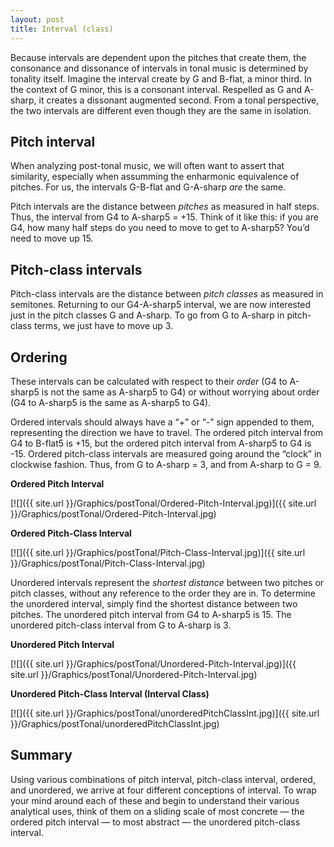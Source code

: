 ```yaml
---
layout: post
title: Interval (class)
---
```


Because intervals are dependent upon the pitches that create them, the consonance and dissonance of intervals in tonal music is determined by tonality itself. Imagine the interval create by G and B-flat, a minor third. In the context of G minor, this is a consonant interval. Respelled as G and A-sharp, it creates a dissonant augmented second. From a tonal perspective, the two intervals are different even though they are the same in isolation.

## Pitch interval

When analyzing post-tonal music, we will often want to assert that similarity, especially when assumming the enharmonic equivalence of pitches. For us, the intervals G-B-flat and G-A-sharp *are* the same.

Pitch intervals are the distance between *pitches* as measured in half steps. Thus, the interval from G4 to A-sharp5 = +15. Think of it like this: if you are G4, how many half steps do you need to move to get to A-sharp5? You’d need to move up 15.

## Pitch-class intervals

Pitch-class intervals are the distance between *pitch classes* as measured in semitones. Returning to our G4-A-sharp5 interval, we are now interested just in the pitch classes G and A-sharp. To go from G to A-sharp in pitch-class terms, we just have to move up 3.

## Ordering

These intervals can be calculated with respect to their *order* (G4 to A-sharp5 is not the same as A-sharp5 to G4) or without worrying about order (G4 to A-sharp5 is the same as A-sharp5 to G4).

Ordered intervals should always have a “+” or “-” sign appended to them, representing the direction we have to travel. The ordered pitch interval from G4 to B-flat5 is +15, but the ordered pitch interval from A-sharp5 to G4 is -15. Ordered pitch-class intervals are measured going around the “clock” in clockwise fashion. Thus, from G to A-sharp = 3, and from A-sharp to G = 9.

**Ordered Pitch Interval**

[![]({{ site.url }}/Graphics/postTonal/Ordered-Pitch-Interval.jpg)]({{ site.url }}/Graphics/postTonal/Ordered-Pitch-Interval.jpg)

**Ordered Pitch-Class Interval**

[![]({{ site.url }}/Graphics/postTonal/Pitch-Class-Interval.jpg)]({{ site.url }}/Graphics/postTonal/Pitch-Class-Interval.jpg)

Unordered intervals represent the *shortest distance* between two pitches or pitch classes, without any reference to the order they are in. To determine the unordered interval, simply find the shortest distance between two pitches. The unordered pitch interval from G4 to A-sharp5 is 15. The unordered pitch-class interval from G to A-sharp is 3.

**Unordered Pitch Interval**

[![]({{ site.url }}/Graphics/postTonal/Unordered-Pitch-Interval.jpg)]({{ site.url }}/Graphics/postTonal/Unordered-Pitch-Interval.jpg)

**Unordered Pitch-Class Interval (Interval Class)**

[![]({{ site.url }}/Graphics/postTonal/unorderedPitchClassInt.jpg)]({{ site.url }}/Graphics/postTonal/unorderedPitchClassInt.jpg)

## Summary

Using various combinations of pitch interval, pitch-class interval, ordered, and unordered, we arrive at four different conceptions of interval. To wrap your mind around each of these and begin to understand their various analytical uses, think of them on a sliding scale of most concrete — the ordered pitch interval — to most abstract — the unordered pitch-class interval.
